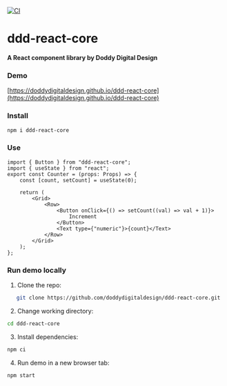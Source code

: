 [![CI](https://github.com/doddydigitaldesign/ddd-react-core/workflows/CI/badge.svg)](https://github.com/doddydigitaldesign/ddd-react-core/actions?query=workflow%3ACI)

# ddd-react-core

**A React component library by Doddy Digital Design**

### Demo

[https://doddydigitaldesign.github.io/ddd-react-core](https://doddydigitaldesign.github.io/ddd-react-core)

### Install

```sh
npm i ddd-react-core
```

### Use

```tsx
import { Button } from "ddd-react-core";
import { useState } from "react";
export const Counter = (props: Props) => {
    const [count, setCount] = useState(0);

    return (
        <Grid>
            <Row>
                <Button onClick={() => setCount((val) => val + 1)}>
                    Increment
                </Button>
                <Text type={"numeric"}>{count}</Text>
            </Row>
        </Grid>
    );
};
```

### Run demo locally

1. Clone the repo:

```sh
   git clone https://github.com/doddydigitaldesign/ddd-react-core.git
```

2. Change working directory:

```sh
cd ddd-react-core
```

3. Install dependencies:

```sh
npm ci
```

4. Run demo in a new browser tab:

```sh
npm start
```
